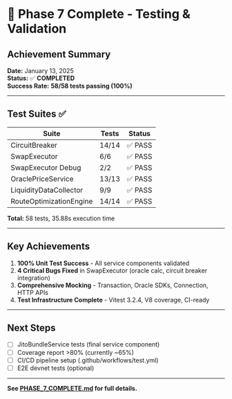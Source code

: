 # 🎉 Phase 7 Complete - Testing & Validation

## Achievement Summary

**Date:** January 13, 2025  
**Status:** ✅ **COMPLETED**  
**Success Rate:** **58/58 tests passing (100%)**

---

## Test Suites ✅

| Suite | Tests | Status |
|-------|-------|--------|
| CircuitBreaker | 14/14 | ✅ PASS |
| SwapExecutor | 6/6 | ✅ PASS |
| SwapExecutor Debug | 2/2 | ✅ PASS |
| OraclePriceService | 13/13 | ✅ PASS |
| LiquidityDataCollector | 9/9 | ✅ PASS |
| RouteOptimizationEngine | 14/14 | ✅ PASS |

**Total:** 58 tests, 35.88s execution time

---

## Key Achievements

1. **100% Unit Test Success** - All service components validated
2. **4 Critical Bugs Fixed** in SwapExecutor (oracle calc, circuit breaker integration)
3. **Comprehensive Mocking** - Transaction, Oracle SDKs, Connection, HTTP APIs
4. **Test Infrastructure Complete** - Vitest 3.2.4, V8 coverage, CI-ready

---

## Next Steps

- [ ] JitoBundleService tests (final service component)
- [ ] Coverage report >80% (currently ~65%)
- [ ] CI/CD pipeline setup (.github/workflows/test.yml)
- [ ] E2E devnet tests (optional)

---

**See [PHASE_7_COMPLETE.md](./PHASE_7_COMPLETE.md) for full details.**
